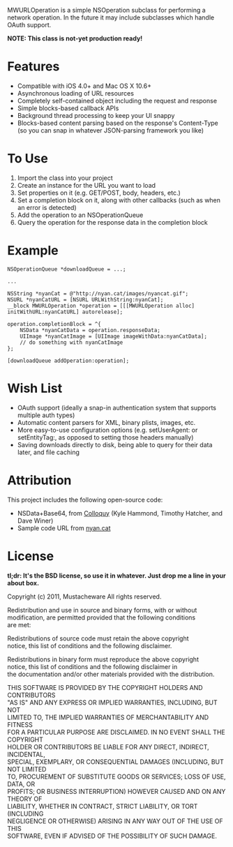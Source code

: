 MWURLOperation is a simple NSOperation subclass for performing a network operation. In the future it may include subclasses which handle OAuth support.

**NOTE: This class is not-yet production ready!**

Features
========

* Compatible with iOS 4.0+ and Mac OS X 10.6+
* Asynchronous loading of URL resources
* Completely self-contained object including the request and response
* Simple blocks-based callback APIs
* Background thread processing to keep your UI snappy
* Blocks-based content parsing based on the response's Content-Type (so you can snap in whatever JSON-parsing framework you like)

To Use
======

1. Import the class into your project
2. Create an instance for the URL you want to load
3. Set properties on it (e.g. GET/POST, body, headers, etc.)
4. Set a completion block on it, along with other callbacks (such as when an error is detected)
5. Add the operation to an NSOperationQueue
6. Query the operation for the response data in the completion block

Example
=======

    NSOperationQueue *downloadQueue = ...;

    ...

	NSString *nyanCat = @"http://nyan.cat/images/nyancat.gif";
	NSURL *nyanCatURL = [NSURL URLWithString:nyanCat];
    __block MWURLOperation *operation = [[[MWURLOperation alloc] initWithURL:nyanCatURL] autorelease];
    
    operation.completionBlock = ^{
        NSData *nyanCatData = operation.responseData;
		UIImage *nyanCatImage = [UIImage imageWithData:nyanCatData];
		// do something with nyanCatImage
    };
    
    [downloadQueue addOperation:operation];


Wish List
=========

* OAuth support (ideally a snap-in authentication system that supports multiple auth types)
* Automatic content parsers for XML, binary plists, images, etc.
* More easy-to-use configuration options (e.g. setUserAgent: or setEntityTag:, as opposed to setting those headers manually)
* Saving downloads directly to disk, being able to query for their data later, and file caching

Attribution
===========

This project includes the following open-source code:

* NSData+Base64, from [Colloquy](http://colloquy.info) (Kyle Hammond, Timothy Hatcher, and Dave Winer)
* Sample code URL from [nyan.cat](http://nyan.cat/)

License
=======

**tl;dr: It's the BSD license, so use it in whatever. Just drop me a line in your about box.**

Copyright (c) 2011, Mustacheware
All rights reserved.

Redistribution and use in source and binary forms, with or without 
modification, are permitted provided that the following conditions  
are met:

Redistributions of source code must retain the above copyright  
notice, this list of conditions and the following disclaimer. 

Redistributions in binary form must reproduce the above copyright  
notice, this list of conditions and the following disclaimer in  
the documentation and/or other materials provided with the distribution. 

THIS SOFTWARE IS PROVIDED BY THE COPYRIGHT HOLDERS AND CONTRIBUTORS  
"AS IS" AND ANY EXPRESS OR IMPLIED WARRANTIES, INCLUDING, BUT NOT  
LIMITED TO, THE IMPLIED WARRANTIES OF MERCHANTABILITY AND FITNESS  
FOR A PARTICULAR PURPOSE ARE DISCLAIMED. IN NO EVENT SHALL THE COPYRIGHT  
HOLDER OR CONTRIBUTORS BE LIABLE FOR ANY DIRECT, INDIRECT, INCIDENTAL,  
SPECIAL, EXEMPLARY, OR CONSEQUENTIAL DAMAGES (INCLUDING, BUT NOT LIMITED  
TO, PROCUREMENT OF SUBSTITUTE GOODS OR SERVICES; LOSS OF USE, DATA, OR  
PROFITS; OR BUSINESS INTERRUPTION) HOWEVER CAUSED AND ON ANY THEORY OF  
LIABILITY, WHETHER IN CONTRACT, STRICT LIABILITY, OR TORT (INCLUDING  
NEGLIGENCE OR OTHERWISE) ARISING IN ANY WAY OUT OF THE USE OF THIS  
SOFTWARE, EVEN IF ADVISED OF THE POSSIBILITY OF SUCH DAMAGE.